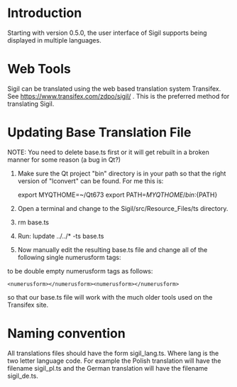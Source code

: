 Introduction
============

Starting with version 0.5.0, the user interface of Sigil supports being
displayed in multiple languages.


Web Tools
=========

Sigil can be translated using the web based translation system Transifex. See
https://www.transifex.com/zdpo/sigil/ . This is the preferred method for
translating Sigil.


Updating Base Translation File
==============================

NOTE: You need to delete base.ts first or it will get rebuilt in a broken 
manner for some reason (a bug in Qt?)

1. Make sure the Qt project "bin" directory is in your path so that
the right version of "lconvert" can be found. For me this is:

   export MYQTHOME=~/Qt673
   export PATH=${MYQTHOME}/bin:${PATH}

2. Open a terminal and change to the Sigil/src/Resource_Files/ts directory.

3. rm base.ts

4. Run:
    lupdate ../../* -ts base.ts

5. Now manually edit the resulting base.ts file and change all of the 
following single numerusform tags:

    <numerusform></numerusform>

to be double empty numerusform tags as follows:

    <numerusform></numerusform><numerusform></numerusform>

so that our base.ts file will work with the much older tools used
on the Transifex site.



Naming convention
=================

All translations files should have the form sigil_lang.ts. Where lang is the
two letter language code. For example the Polish translation will have the
filename sigil_pl.ts and the German translation will have the filename
sigil_de.ts.
